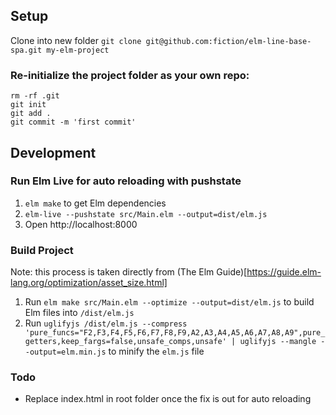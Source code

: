 ## Setup
Clone into new folder 
`git clone git@github.com:fiction/elm-line-base-spa.git my-elm-project`

### Re-initialize the project folder as your own repo:
  ```
  rm -rf .git
  git init
  git add .
  git commit -m 'first commit'
  ``` 

## Development

### Run Elm Live for auto reloading with pushstate
1. `elm make` to get Elm dependencies
1. `elm-live --pushstate src/Main.elm --output=dist/elm.js`
1. Open http://localhost:8000

### Build Project
Note: this process is taken directly from (The Elm Guide)[https://guide.elm-lang.org/optimization/asset_size.html]
1. Run `elm make src/Main.elm --optimize --output=dist/elm.js` to build Elm files into `/dist/elm.js`
1. Run `uglifyjs /dist/elm.js --compress 'pure_funcs="F2,F3,F4,F5,F6,F7,F8,F9,A2,A3,A4,A5,A6,A7,A8,A9",pure_getters,keep_fargs=false,unsafe_comps,unsafe' | uglifyjs --mangle --output=elm.min.js` to minify the `elm.js` file

### Todo
- Replace index.html in root folder once the fix is out for auto reloading
